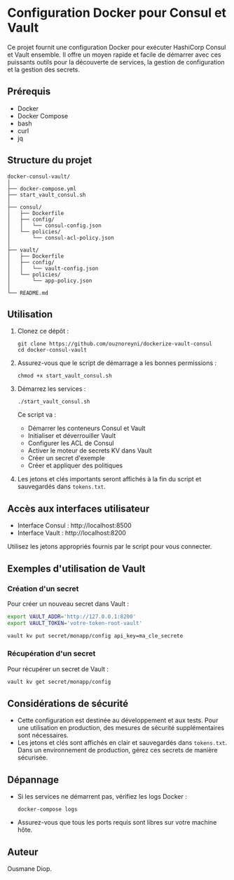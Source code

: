 # Configuration Docker pour Consul et Vault

Ce projet fournit une configuration Docker pour exécuter HashiCorp Consul et Vault ensemble. Il offre un moyen rapide et facile de démarrer avec ces puissants outils pour la découverte de services, la gestion de configuration et la gestion des secrets.

## Prérequis

- Docker
- Docker Compose
- bash
- curl
- jq

## Structure du projet

```
docker-consul-vault/
│
├── docker-compose.yml
├── start_vault_consul.sh
│
├── consul/
│   ├── Dockerfile
│   ├── config/
│   │   └── consul-config.json
│   └── policies/
│       └── consul-acl-policy.json
│
├── vault/
│   ├── Dockerfile
│   ├── config/
│   │   └── vault-config.json
│   └── policies/
│       └── app-policy.json
│
└── README.md
```

## Utilisation

1. Clonez ce dépôt :
   ```
   git clone https://github.com/ouznoreyni/dockerize-vault-consul
   cd docker-consul-vault
   ```

2. Assurez-vous que le script de démarrage a les bonnes permissions :
   ```
   chmod +x start_vault_consul.sh
   ```

3. Démarrez les services :
   ```
   ./start_vault_consul.sh
   ```

   Ce script va :
   - Démarrer les conteneurs Consul et Vault
   - Initialiser et déverrouiller Vault
   - Configurer les ACL de Consul
   - Activer le moteur de secrets KV dans Vault
   - Créer un secret d'exemple
   - Créer et appliquer des politiques

4. Les jetons et clés importants seront affichés à la fin du script et sauvegardés dans `tokens.txt`.

## Accès aux interfaces utilisateur

- Interface Consul : http://localhost:8500
- Interface Vault : http://localhost:8200

Utilisez les jetons appropriés fournis par le script pour vous connecter.

## Exemples d'utilisation de Vault

### Création d'un secret

Pour créer un nouveau secret dans Vault :

```bash
export VAULT_ADDR='http://127.0.0.1:8200'
export VAULT_TOKEN='votre-token-root-vault'

vault kv put secret/monapp/config api_key=ma_cle_secrete
```

### Récupération d'un secret

Pour récupérer un secret de Vault :

```bash
vault kv get secret/monapp/config
```

## Considérations de sécurité

- Cette configuration est destinée au développement et aux tests. Pour une utilisation en production, des mesures de sécurité supplémentaires sont nécessaires.
- Les jetons et clés sont affichés en clair et sauvegardés dans `tokens.txt`. Dans un environnement de production, gérez ces secrets de manière sécurisée.

## Dépannage

- Si les services ne démarrent pas, vérifiez les logs Docker :
  ```
  docker-compose logs
  ```
- Assurez-vous que tous les ports requis sont libres sur votre machine hôte.

## Auteur
Ousmane Diop.
